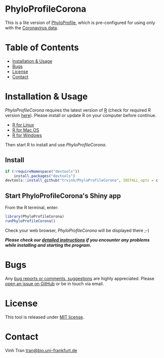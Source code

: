 # PhyloProfileCorona

This is a lite version of [PhyloProfile](https://github.com/BIONF/PhyloProfile), which is pre-configured for using only with the [Coronavirus data](https://applbio.biologie.uni-frankfurt.de/download/SARS-CoV-2/).

# Table of Contents
* [Installation &amp; Usage](#installation--usage)
* [Bugs](#bugs)
* [License](#license)
* [Contact](#contact)

# Installation & Usage
*PhyloProfileCorona* requires the latest version of [R](https://cran.r-project.org) (check for required R version [here](https://bioconductor.org/packages/PhyloProfile)). Please install or update R on your computer before continue.

* [R for Linux](https://cran.r-project.org/bin/linux/)
* [R for Mac OS](https://cran.r-project.org/bin/macosx/)
* [R for Windows](https://cran.r-project.org/bin/windows/base/)

Then start R to install and use *PhyloProfileCorona*.

## Install

```r
if (!requireNamespace("devtools"))
    install.packages("devtools")
devtools::install_github("trvinh/PhyloProfileCorona", INSTALL_opts = c('--no-lock'))
```

## Start PhyloProfileCorona's Shiny app

From the R terminal, enter:
```r
library(PhyloProfileCorona)
runPhyloProfileCorona()
```
Check your web browser, *PhyloProfileCorona* will be displayed there ;-)

_**Please check our [detailed instructions](https://github.com/BIONF/PhyloProfile/wiki/Installation) if you encounter any problems while installing and starting the program.**_

# Bugs
Any [bug reports or comments, suggestions](https://github.com/BIONF/PhyloProfile/blob/master/CONTRIBUTING.md) are highly appreciated. Please [open an issue on GitHub](https://github.com/BIONF/PhyloProfile/issues/new) or be in touch via email.

# License
This tool is released under [MIT license](https://github.com/BIONF/PhyloProfile/blob/master/LICENSE).

# Contact
Vinh Tran
tran@bio.uni-frankfurt.de
